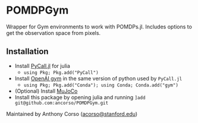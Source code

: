 # POMDPGym
Wrapper for Gym environments to work with POMDPs.jl. Includes options to get the observation space from pixels.

## Installation

* Install <a href="https://github.com/JuliaPy/PyCall.jl">PyCall.jl</a> for julia
  * `using Pkg; Pkg.add("PyCall")` 
* Install <a href="https://gym.openai.com/docs/">OpenAI gym</a> in the same version of python used by `PyCall.jl`
  * `using Pkg; Pkg.add("Conda"); using Conda; Conda.add("gym")` 
* (Optional) Install <a href="http://www.mujoco.org/">MuJoCo</a>
* Install this package by opening julia and running `]add git@github.com:ancorso/POMDPGym.git`


Maintained by Anthony Corso (acorso@stanford.edu)
